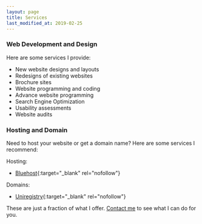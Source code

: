 ```yaml
---
layout: page
title: Services
last_modified_at: 2019-02-25
---
```

### Web Development and Design
Here are some services I provide:
- New website designs and layouts
- Redesigns of existing websites
- Brochure sites
- Website programming and coding
- Advance website programming
- Search Engine Optimization
- Usability assessments
- Website audits
  
### Hosting and Domain
Need to host your website or get a domain name? Here are some services I recommend:

Hosting:
  - [Bluehost](https://www.bluehost.com/track/pudro/){:target="_blank" rel="nofollow"}
  
Domains:
  - [Uniregistry](http://ap.uniregistry.com/click?aid=966666m3){:target="_blank" rel="nofollow"}
  
These are just a fraction of what I offer. [Contact me](contact_me.html) to see what I can do for you.